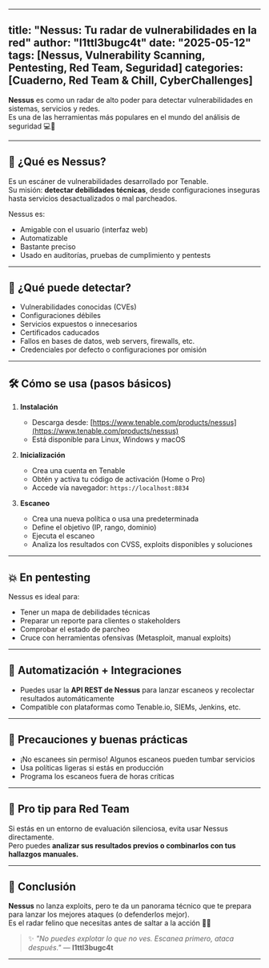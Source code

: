 
---
title: "Nessus: Tu radar de vulnerabilidades en la red"
author: "l1ttl3bugc4t"
date: "2025-05-12"
tags: [Nessus, Vulnerability Scanning, Pentesting, Red Team, Seguridad]
categories: [Cuaderno, Red Team & Chill, CyberChallenges]
---

**Nessus** es como un radar de alto poder para detectar vulnerabilidades en sistemas, servicios y redes.  
Es una de las herramientas más populares en el mundo del análisis de seguridad 💻📡

---

## 🧠 ¿Qué es Nessus?

Es un escáner de vulnerabilidades desarrollado por Tenable.  
Su misión: **detectar debilidades técnicas**, desde configuraciones inseguras hasta servicios desactualizados o mal parcheados.

Nessus es:
- Amigable con el usuario (interfaz web)
- Automatizable
- Bastante preciso
- Usado en auditorías, pruebas de cumplimiento y pentests

---

## 🧪 ¿Qué puede detectar?

- Vulnerabilidades conocidas (CVEs)
- Configuraciones débiles
- Servicios expuestos o innecesarios
- Certificados caducados
- Fallos en bases de datos, web servers, firewalls, etc.
- Credenciales por defecto o configuraciones por omisión

---

## 🛠️ Cómo se usa (pasos básicos)

1. **Instalación**
   - Descarga desde: [https://www.tenable.com/products/nessus](https://www.tenable.com/products/nessus)
   - Está disponible para Linux, Windows y macOS

2. **Inicialización**
   - Crea una cuenta en Tenable
   - Obtén y activa tu código de activación (Home o Pro)
   - Accede vía navegador: `https://localhost:8834`

3. **Escaneo**
   - Crea una nueva política o usa una predeterminada
   - Define el objetivo (IP, rango, dominio)
   - Ejecuta el escaneo
   - Analiza los resultados con CVSS, exploits disponibles y soluciones

---

## 💥 En pentesting

Nessus es ideal para:
- Tener un mapa de debilidades técnicas
- Preparar un reporte para clientes o stakeholders
- Comprobar el estado de parcheo
- Cruce con herramientas ofensivas (Metasploit, manual exploits)

---

## 🧬 Automatización + Integraciones

- Puedes usar la **API REST de Nessus** para lanzar escaneos y recolectar resultados automáticamente
- Compatible con plataformas como Tenable.io, SIEMs, Jenkins, etc.

---

## 🔐 Precauciones y buenas prácticas

- ¡No escanees sin permiso! Algunos escaneos pueden tumbar servicios
- Usa políticas ligeras si estás en producción
- Programa los escaneos fuera de horas críticas

---

## 🧠 Pro tip para Red Team

Si estás en un entorno de evaluación silenciosa, evita usar Nessus directamente.  
Pero puedes **analizar sus resultados previos o combinarlos con tus hallazgos manuales.**

---

## 🚩 Conclusión

**Nessus** no lanza exploits, pero te da un panorama técnico que te prepara para lanzar los mejores ataques (o defenderlos mejor).  
Es el radar felino que necesitas antes de saltar a la acción 🐾🎯

> ✨ _"No puedes explotar lo que no ves. Escanea primero, ataca después."_ — **l1ttl3bugc4t**

---
